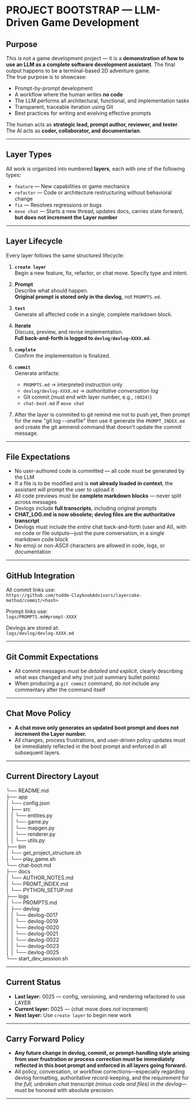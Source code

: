 # PROJECT BOOTSTRAP — LLM-Driven Game Development

## Purpose

This is not a game development project — it is a **demonstration of how to use an LLM as a complete software development assistant**. The final output happens to be a terminal-based 2D adventure game.  
The true purpose is to showcase:

- Prompt-by-prompt development  
- A workflow where the human writes **no code**  
- The LLM performs all architectural, functional, and implementation tasks  
- Transparent, traceable iteration using Git  
- Best practices for writing and evolving effective prompts  

The human acts as **strategic lead, prompt author, reviewer, and tester**.  
The AI acts as **coder, collaborator, and documentarian**.

---

## Layer Types

All work is organized into numbered **layers**, each with one of the following types:

- `feature` — New capabilities or game mechanics  
- `refactor` — Code or architecture restructuring without behavioral change  
- `fix` — Resolves regressions or bugs  
- `move chat` — Starts a new thread, updates docs, carries state forward, **but does not increment the Layer number**

---

## Layer Lifecycle

Every layer follows the same structured lifecycle:

1. **`create layer`**  
   Begin a new feature, fix, refactor, or chat move. Specify type and intent.

2. **Prompt**  
   Describe what should happen.  
   **Original prompt is stored only in the devlog**, not `PROMPTS.md`.

3. **`test`**  
   Generate all affected code in a single, complete markdown block.

4. **Iterate**  
   Discuss, preview, and revise implementation.  
   **Full back-and-forth is logged to `devlog/devlog-XXXX.md`**.

5. **`complete`**  
   Confirm the implementation is finalized.

6. **`commit`**  
   Generate artifacts:  
   - `PROMPTS.md` → interpreted instruction only  
   - `devlog/devlog-XXXX.md` → *authoritative conversation log*  
   - Git commit (must end with layer number, e.g., `(0024)`)  
   - `chat-boot.md` if `move chat`  

7. After the layer is commited to git remind me not to push yet, then prompt for the new "git log --onefile" then use it generate the `PROMPT_INDEX.md` and create the git ammend command that doesn't update the commit message.
---

## File Expectations

- No user-authored code is committed — all code must be generated by the LLM  
- If a file is to be modified and is **not already loaded in context**, the assistant will prompt the user to upload it  
- All code previews must be **complete markdown blocks** — never split across messages  
- Devlogs include **full transcripts**, including original prompts  
- **CHAT_LOG.md is now obsolete; devlog files are the authoritative transcript**
- Devlogs must include the *entire* chat back-and-forth (user and AI), with *no* code or file outputs—just the pure conversation, in a single markdown code block  
- No emoji or non-ASCII characters are allowed in code, logs, or documentation  

---

## GitHub Integration

All commit links use:  
`https://github.com/toddm-ClaybookAdvisors/layercake-method/commit/<hash>`

Prompt links use:  
`logs/PROMPTS.md#prompt-XXXX`

Devlogs are stored at:  
`logs/devlog/devlog-XXXX.md`

---

## Git Commit Expectations

- All commit messages must be *detailed and explicit*, clearly describing what was changed and why (not just summary bullet points)
- When producing a `git commit` command, do *not* include any commentary after the command itself

---

## Chat Move Policy

- **A chat move only generates an updated boot prompt and does not increment the Layer number.**
- All changes, process frustrations, and user-driven policy updates must be immediately reflected in the boot prompt and enforced in all subsequent layers.

---

## Current Directory Layout

└── README.md  
├── app  
│   └── config.json  
│   ├── src  
│   │   └── entities.py  
│   │   └── game.py  
│   │   └── mapgen.py  
│   │   └── renderer.py  
│   │   └── utils.py  
├── bin  
│   └── get_project_structure.sh  
│   └── play_game.sh  
└── chat-boot.md  
├── docs  
│   └── AUTHOR_NOTES.md  
│   └── PROMT_INDEX.md  
│   └── PYTHON_SETUP.md  
├── logs  
│   └── PROMPTS.md  
│   ├── devlog  
│   │   └── devlog-0017  
│   │   └── devlog-0019  
│   │   └── devlog-0020  
│   │   └── devlog-0021  
│   │   └── devlog-0022  
│   │   └── devlog-0023  
│   │   └── devlog-0025  
└── start_dev_session.sh  

---

## Current Status

- **Last layer:** 0025 — config, versioning, and rendering refactored to use LAYER  
- **Current layer:** 0025 — (chat move does *not* increment)  
- **Next layer:** Use `create layer` to begin new work  

---

## Carry Forward Policy

- **Any future change in devlog, commit, or prompt-handling style arising from user frustration or process correction must be immediately reflected in this boot prompt and enforced in all layers going forward.**
- All policy, conversation, or workflow corrections—especially regarding devlog formatting, authoritative record-keeping, and the requirement for the *full, unbroken chat transcript (minus code and files) in the devlog*—must be honored with absolute precision.

---
